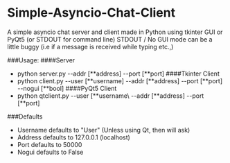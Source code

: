 # Simple-Asyncio-Chat-Client
A simple asyncio chat server and client made in Python using tkinter GUI or PyQt5 (or STDOUT for command line)
STDOUT / No GUI mode can be a little buggy (i.e if a message is received while typing etc.,)

###Usage:
####Server
 - python server.py --addr [\*\*address] --port [\*\*port]
####Tkinter Client
 - python client.py --user [\*\*username] --addr [\*\*address] --port [\*\*port] --nogui [\*\*bool]
####PyQt5 Client
 - python qtclient.py --user [\*\*username\ --addr [\*\*address] --port [\*\*port]

###Defaults
 - Username defaults to "User" (Unless using Qt, then will ask)
 - Address defaults to 127.0.0.1 (localhost)
 - Port defaults to 50000
 - Nogui defaults to False
